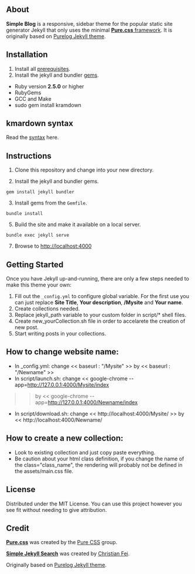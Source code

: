 ## About

**Simple Blog** is a responsive, sidebar theme for the popular static site generator Jekyll that only uses the minimal [**Pure.css** framework](https://github.com/pure-css/pure). It is originally based on [Purelog Jekyll theme](https://github.com/brennanbrown/purelog).




## Installation


1. Install all [prerequisites](https://jekyllrb.com/docs/installation/).
2. Install the jekyll and bundler [gems](https://jekyllrb.com/docs/ruby-101/#gems).
- Ruby version **2.5.0** or higher
- RubyGems
- GCC and Make
- sudo gem install kramdown


## kmardown syntax
Read the [syntax](https://kramdown.gettalong.org/syntax.html) here.




## Instructions

1. Clone this repository and change into your new directory.


2. Install the jekyll and bundler gems.

```
gem install jekyll bundler
```

3. Install gems from the `Gemfile`.

```
bundle install
```

5. Build the site and make it available on a local server.

```
bundle exec jekyll serve
```

7. Browse to [http://localhost:4000](http://localhost:4000)



## Getting Started

Once you have Jekyll up-and-running, there are only a few steps needed to make this theme your own:

1. Fill out the `_config.yml` to configure global variable. For the first use you can just replace __Site Title__, __Your description__, __/Mysite__ and __Your name__.
2. Create collections needed.
3. Replace jekyll_path variable to your custom folder in script/* shell files.
4. Create new_yourCollection.sh file in order to accelarete the creation of new post.
5. Start writing posts in your collections.

## How to change website name:
- In _config.yml: change << baseurl : "/Mysite" >> by << baseurl : "/Newname" >> 
- In script/launch.sh: change << google-chrome --app=http://127.0.0.1:4000/Mysite/index
 >> by << google-chrome --app=http://127.0.0.1:4000/Newname/index
>>
- In script/download.sh: change << http://localhost:4000/Mysite/ >> by << http://localhost:4000/Newname/
>>


## How to create a new collection:
- Look to existing collection and just copy paste everything.
- Be caution about your html class definition, if you change the name of the class="class_name", the rendering will probably not be defined in the assets/main.css file.

<!-- LICENSE -->

## License

Distributed under the MIT License. You can use this project however you see fit without needing to give attribution.




## Credit

[**Pure.css**](https://purecss.io/) was created by the [Pure CSS](https://github.com/pure-css) group.

[**Simple Jekyll Search**](https://github.com/christian-fei/Simple-Jekyll-Search) was created by [Christian Fei](https://github.com/christian-fei).

Originally based on [Purelog Jekyll theme](https://github.com/brennanbrown/purelog).







